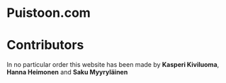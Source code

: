 # Puistoon.com

# Contributors
In no particular order this website has been made by **Kasperi Kiviluoma**, **Hanna Heimonen** and **Saku Myyryläinen**
